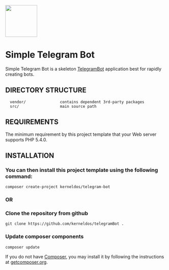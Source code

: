 <p>
    <a href="https://github.com/TelegramBot" target="_blank">
        <img src="https://avatars2.githubusercontent.com/u/13064393?s=200&v=4" height="100px" alt="" />
    </a>
</p>
<h1>Simple Telegram Bot</h1>

Simple Telegram Bot is a skeleton [TelegramBot](https://github.com/TelegramBot) application best for
rapidly creating bots.

DIRECTORY STRUCTURE
-------------------

      vendor/               contains dependent 3rd-party packages
      src/                  main source path



REQUIREMENTS
------------

The minimum requirement by this project template that your Web server supports PHP 5.4.0.


INSTALLATION
------------

### You can then install this project template using the following command:
~~~
composer create-project kerneldos/telegram-bot
~~~

### OR

### Clone the repository from github
~~~
git clone https://github.com/kerneldos/telegramBot .
~~~

### Update composer components
~~~
composer update
~~~

If you do not have [Composer](http://getcomposer.org/), you may install it by following the instructions
at [getcomposer.org](http://getcomposer.org/doc/00-intro.md#installation-nix).
